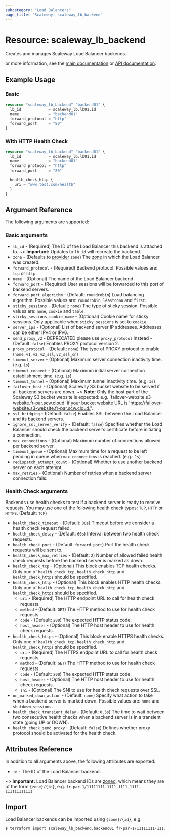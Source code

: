 ```yaml
---
subcategory: "Load Balancers"
page_title: "Scaleway: scaleway_lb_backend"
---
```


# Resource: scaleway_lb_backend

Creates and manages Scaleway Load Balancer backends.

or more information, see the [main documentation](https://www.scaleway.com/en/docs/network/load-balancer/reference-content/configuring-backends/) or [API documentation](https://www.scaleway.com/en/developers/api/load-balancer/zoned-api/#path-backends).

## Example Usage

### Basic

```terraform
resource "scaleway_lb_backend" "backend01" {
  lb_id            = scaleway_lb.lb01.id
  name             = "backend01"
  forward_protocol = "http"
  forward_port     = "80"
}
```

### With HTTP Health Check

```terraform
resource "scaleway_lb_backend" "backend01" {
  lb_id            = scaleway_lb.lb01.id
  name             = "backend01"
  forward_protocol = "http"
  forward_port     = "80"

  health_check_http {
    uri = "www.test.com/health"
  }
}
```

## Argument Reference

The following arguments are supported:

### Basic arguments

- `lb_id`                       - (Required) The ID of the Load Balancer this backend is attached to.
~> **Important:** Updates to `lb_id` will recreate the backend.
- `zone` - (Defaults to [provider](../index.md#zone) `zone`) The [zone](../guides/regions_and_zones.md#zones) in which the Load Balancer was created.
- `forward_protocol`            - (Required) Backend protocol. Possible values are: `tcp` or `http`.
- `name`                        - (Optional) The name of the Load Balancer backend.
- `forward_port`                - (Required) User sessions will be forwarded to this port of backend servers.
- `forward_port_algorithm`      - (Default: `roundrobin`) Load balancing algorithm. Possible values are: `roundrobin`, `leastconn` and `first`.
- `sticky_sessions`             - (Default: `none`) The type of sticky session. Possible values are: `none`, `cookie` and `table`.
- `sticky_sessions_cookie_name` - (Optional) Cookie name for sticky sessions. Only applicable when `sticky_sessions` is set to `cookie`.
- `server_ips`                  - (Optional) List of backend server IP addresses. Addresses can be either IPv4 or IPv6.
- `send_proxy_v2`               - DEPRECATED please use `proxy_protocol` instead - (Default: `false`) Enables PROXY protocol version 2.
- `proxy_protocol`              - (Default: `none`) The type of PROXY protocol to enable (`none`, `v1`, `v2`, `v2_ssl`, `v2_ssl_cn`)
- `timeout_server`              - (Optional) Maximum server connection inactivity time. (e.g. `1s`)
- `timeout_connect`             - (Optional) Maximum initial server connection establishment time. (e.g. `1s`)
- `timeout_tunnel`              - (Optional) Maximum tunnel inactivity time. (e.g. `1s`)
- `failover_host`               - (Optional) Scaleway S3 bucket website to be served if all backend servers are down.
~> **Note:** Only the host part of the Scaleway S3 bucket website is expected:
e.g. 'failover-website.s3-website.fr-par.scw.cloud' if your bucket website URL is 'https://failover-website.s3-website.fr-par.scw.cloud/'.
- `ssl_bridging`                - (Default: `false`) Enables SSL between the Load Balancer and its backend servers.
- `ignore_ssl_server_verify`    - (Default: `false`) Specifies whether the Load Balancer should check the backend server’s certificate before initiating a connection.
- `max_connections`             - (Optional) Maximum number of connections allowed per backend server.
- `timeout_queue`               - (Optional) Maximum time for a request to be left pending in queue when `max_connections` is reached. (e.g.: `1s`)
- `redispatch_attempt_count`    - (Optional) Whether to use another backend server on each attempt.
- `max_retries`                 - (Optional) Number of retries when a backend server connection fails.

### Health Check arguments

Backends use health checks to test if a backend server is ready to receive requests.
You may use one of the following health check types: `TCP`, `HTTP` or `HTTPS`. (Default: `TCP`)

- `health_check_timeout`          - (Default: `30s`) Timeout before we consider a health check request failed.
- `health_check_delay`            - (Default: `60s`) Interval between two health check requests.
- `health_check_port`             - (Default: `forward_port`) Port the health check requests will be sent to.
- `health_check_max_retries`      - (Default: `2`) Number of allowed failed health check requests before the backend server is marked as down.
- `health_check_tcp`              - (Optional) This block enables TCP health checks. Only one of `health_check_tcp`, `health_check_http` and `health_check_https` should be specified.
- `health_check_http`             - (Optional) This block enables HTTP health checks. Only one of `health_check_tcp`, `health_check_http` and `health_check_https` should be specified.
    - `uri`                         - (Required) The HTTP endpoint URL to call for health check requests.
    - `method`                      - (Default: `GET`) The HTTP method to use for health check requests.
    - `code`                        - (Default: `200`) The expected HTTP status code.
    - `host_header`                 - (Optional) The HTTP host header to use for health check requests.
- `health_check_https`            - (Optional) This block enable HTTPS health checks. Only one of `health_check_tcp`, `health_check_http` and `health_check_https` should be specified.
    - `uri`                         - (Required) The HTTPS endpoint URL to call for health check requests.
    - `method`                      - (Default: `GET`) The HTTP method to use for health check requests.
    - `code`                        - (Default: `200`) The expected HTTP status code.
    - `host_header`                 - (Optional) The HTTP host header to use for health check requests.
    - `sni`                         - (Optional) The SNI to use for health check requests over SSL.
- `on_marked_down_action`         - (Default: `none`) Specify what action to take when a backend server is marked down. Possible values are: `none` and `shutdown_sessions`.
- `health_check_transient_delay`  - (Default: `0.5s`) The time to wait between two consecutive health checks when a backend server is in a transient state (going UP or DOWN).
- `health_check_send_proxy`       - (Default: `false`) Defines whether proxy protocol should be activated for the health check.

## Attributes Reference

In addition to all arguments above, the following attributes are exported:

- `id` - The ID of the Load Balancer backend.

~> **Important:** Load Balancer backend IDs are [zoned](../guides/regions_and_zones.md#resource-ids), which means they are of the form `{zone}/{id}`, e.g. `fr-par-1/11111111-1111-1111-1111-111111111111`

## Import

Load Balancer backends can be imported using `{zone}/{id}`, e.g.

```bash
$ terraform import scaleway_lb_backend.backend01 fr-par-1/11111111-1111-1111-1111-111111111111
```
